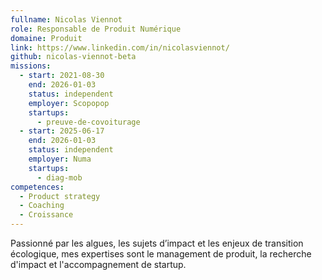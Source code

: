 ```yaml
---
fullname: Nicolas Viennot
role: Responsable de Produit Numérique
domaine: Produit
link: https://www.linkedin.com/in/nicolasviennot/
github: nicolas-viennot-beta
missions:
  - start: 2021-08-30
    end: 2026-01-03
    status: independent
    employer: Scopopop
    startups:
      - preuve-de-covoiturage
  - start: 2025-06-17
    end: 2026-01-03
    status: independent
    employer: Numa
    startups:
      - diag-mob
competences:
  - Product strategy
  - Coaching
  - Croissance
---
```

Passionné par les algues, les sujets d’impact et les enjeux de transition écologique, mes expertises sont le management de produit, la recherche d'impact et l'accompagnement de startup.